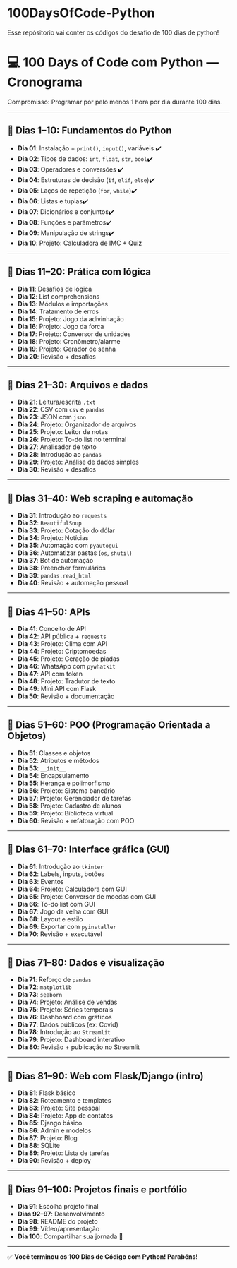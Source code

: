 # 100DaysOfCode-Python

Esse repósitorio vai conter os códigos do desafio de 100 dias de python! 

# 💻 100 Days of Code com Python — Cronograma

Compromisso: Programar por pelo menos 1 hora por dia durante 100 dias.

---

## 🔹 Dias 1–10: Fundamentos do Python
- **Dia 01**: Instalação + `print()`, `input()`, variáveis  ✔️
- **Dia 02**: Tipos de dados: `int`, `float`, `str`, `bool`✔️
- **Dia 03**: Operadores e conversões ✔️
- **Dia 04**: Estruturas de decisão (`if`, `elif`, `else`)✔️
- **Dia 05**: Laços de repetição (`for`, `while`)✔️
- **Dia 06**: Listas e tuplas✔️
- **Dia 07**: Dicionários e conjuntos✔️
- **Dia 08**: Funções e parâmetros✔️
- **Dia 09**: Manipulação de strings✔️
- **Dia 10**: Projeto: Calculadora de IMC + Quiz

---

## 🔹 Dias 11–20: Prática com lógica
- **Dia 11**: Desafios de lógica
- **Dia 12**: List comprehensions
- **Dia 13**: Módulos e importações
- **Dia 14**: Tratamento de erros
- **Dia 15**: Projeto: Jogo da adivinhação
- **Dia 16**: Projeto: Jogo da forca
- **Dia 17**: Projeto: Conversor de unidades
- **Dia 18**: Projeto: Cronômetro/alarme
- **Dia 19**: Projeto: Gerador de senha
- **Dia 20**: Revisão + desafios

---

## 🔹 Dias 21–30: Arquivos e dados
- **Dia 21**: Leitura/escrita `.txt`
- **Dia 22**: CSV com `csv` e `pandas`
- **Dia 23**: JSON com `json`
- **Dia 24**: Projeto: Organizador de arquivos
- **Dia 25**: Projeto: Leitor de notas
- **Dia 26**: Projeto: To-do list no terminal
- **Dia 27**: Analisador de texto
- **Dia 28**: Introdução ao `pandas`
- **Dia 29**: Projeto: Análise de dados simples
- **Dia 30**: Revisão + desafios

---

## 🔹 Dias 31–40: Web scraping e automação
- **Dia 31**: Introdução ao `requests`
- **Dia 32**: `BeautifulSoup`
- **Dia 33**: Projeto: Cotação do dólar
- **Dia 34**: Projeto: Notícias
- **Dia 35**: Automação com `pyautogui`
- **Dia 36**: Automatizar pastas (`os`, `shutil`)
- **Dia 37**: Bot de automação
- **Dia 38**: Preencher formulários
- **Dia 39**: `pandas.read_html`
- **Dia 40**: Revisão + automação pessoal

---

## 🔹 Dias 41–50: APIs
- **Dia 41**: Conceito de API
- **Dia 42**: API pública + `requests`
- **Dia 43**: Projeto: Clima com API
- **Dia 44**: Projeto: Criptomoedas
- **Dia 45**: Projeto: Geração de piadas
- **Dia 46**: WhatsApp com `pywhatkit`
- **Dia 47**: API com token
- **Dia 48**: Projeto: Tradutor de texto
- **Dia 49**: Mini API com Flask
- **Dia 50**: Revisão + documentação

---

## 🔹 Dias 51–60: POO (Programação Orientada a Objetos)
- **Dia 51**: Classes e objetos
- **Dia 52**: Atributos e métodos
- **Dia 53**: `__init__`
- **Dia 54**: Encapsulamento
- **Dia 55**: Herança e polimorfismo
- **Dia 56**: Projeto: Sistema bancário
- **Dia 57**: Projeto: Gerenciador de tarefas
- **Dia 58**: Projeto: Cadastro de alunos
- **Dia 59**: Projeto: Biblioteca virtual
- **Dia 60**: Revisão + refatoração com POO

---

## 🔹 Dias 61–70: Interface gráfica (GUI)
- **Dia 61**: Introdução ao `tkinter`
- **Dia 62**: Labels, inputs, botões
- **Dia 63**: Eventos
- **Dia 64**: Projeto: Calculadora com GUI
- **Dia 65**: Projeto: Conversor de moedas com GUI
- **Dia 66**: To-do list com GUI
- **Dia 67**: Jogo da velha com GUI
- **Dia 68**: Layout e estilo
- **Dia 69**: Exportar com `pyinstaller`
- **Dia 70**: Revisão + executável

---

## 🔹 Dias 71–80: Dados e visualização
- **Dia 71**: Reforço de `pandas`
- **Dia 72**: `matplotlib`
- **Dia 73**: `seaborn`
- **Dia 74**: Projeto: Análise de vendas
- **Dia 75**: Projeto: Séries temporais
- **Dia 76**: Dashboard com gráficos
- **Dia 77**: Dados públicos (ex: Covid)
- **Dia 78**: Introdução ao `Streamlit`
- **Dia 79**: Projeto: Dashboard interativo
- **Dia 80**: Revisão + publicação no Streamlit

---

## 🔹 Dias 81–90: Web com Flask/Django (intro)
- **Dia 81**: Flask básico
- **Dia 82**: Roteamento e templates
- **Dia 83**: Projeto: Site pessoal
- **Dia 84**: Projeto: App de contatos
- **Dia 85**: Django básico
- **Dia 86**: Admin e modelos
- **Dia 87**: Projeto: Blog
- **Dia 88**: SQLite
- **Dia 89**: Projeto: Lista de tarefas
- **Dia 90**: Revisão + deploy

---

## 🔹 Dias 91–100: Projetos finais e portfólio
- **Dia 91**: Escolha projeto final
- **Dias 92–97**: Desenvolvimento
- **Dia 98**: README do projeto
- **Dia 99**: Vídeo/apresentação
- **Dia 100**: Compartilhar sua jornada 🎉

---

✅ **Você terminou os 100 Dias de Código com Python! Parabéns!**

